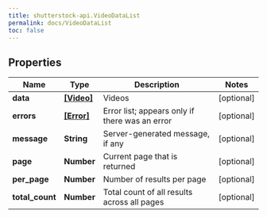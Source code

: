 ```yaml
---
title: shutterstock-api.VideoDataList
permalink: docs/VideoDataList
toc: false
---
```




## Properties

Name | Type | Description | Notes
------------ | ------------- | ------------- | -------------
**data** | [**[Video]**](Video) | Videos | [optional] 
**errors** | [**[Error]**](Error) | Error list; appears only if there was an error | [optional] 
**message** | **String** | Server-generated message, if any | [optional] 
**page** | **Number** | Current page that is returned | [optional] 
**per_page** | **Number** | Number of results per page | [optional] 
**total_count** | **Number** | Total count of all results across all pages | [optional] 


